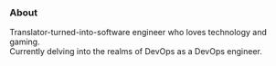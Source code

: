 ### About
Translator-turned-into-software engineer who loves technology and gaming.  
Currently delving into the realms of DevOps as a DevOps engineer.  

